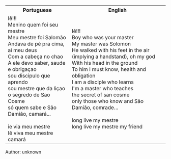<table class="capoeira-table">
    <tr class="header-row">
        <th>Portuguese</th>
        <th>English</th>
    </tr>
    <tr>
        <td>Iê!!!<br>
        Menino quem foi seu mestre<br>
        Meu mestre foi Salomão<br>
        Andava de pé pra cima, ai meu deus<br>
        Com a cabeça no chao<br>
        A ele devo saber, saude e obrigaçao<br>
        sou discipulo que aprendo<br>
        sou mestre que da liçao<br>
        o segredo de Sao Cosme<br>
        só quem sabe e São Damião, camará...<br>
        <br>
        ie via meu mestre<br>
        Iê viva meu mestre camará</td>
        <td>Iê!!!<br>
        Boy who was your master<br>
        My master was Solomon<br>
        He walked with his feet in the air (implying a handstand), oh my god<br>
        With his head in the ground<br>
        To him I must know, health and obligation<br>
        I am a disciple who learns<br>
        I'm a master who teaches<br>
        the secret of san cosme<br>
        only those who know and São Damião, comrade…<br>
        <br>
        long live my mestre<br>
        long live my mestre my friend</td>
    </tr>
</table>

<figcaption>
Author: unknown
</figcaption>